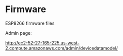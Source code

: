# Firmware
ESP8266 firmware files


Admin page:

http://ec2-52-27-165-225.us-west-2.compute.amazonaws.com/admin/devicedatamodel/
